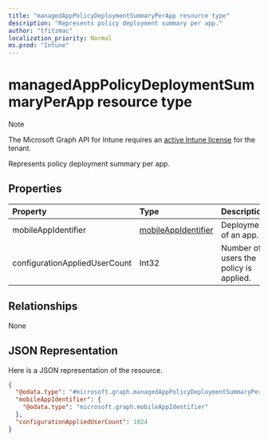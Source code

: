 ```yaml
---
title: "managedAppPolicyDeploymentSummaryPerApp resource type"
description: "Represents policy deployment summary per app."
author: "tfitzmac"
localization_priority: Normal
ms.prod: "Intune"
---
```


# managedAppPolicyDeploymentSummaryPerApp resource type

> [!NOTE]
> The Microsoft Graph API for Intune requires an [active Intune license](https://go.microsoft.com/fwlink/?linkid=839381) for the tenant.

Represents policy deployment summary per app.

## Properties
|Property|Type|Description|
|:---|:---|:---|
|mobileAppIdentifier|[mobileAppIdentifier](../resources/intune-mam-mobileappidentifier.md)|Deployment of an app.|
|configurationAppliedUserCount|Int32|Number of users the policy is applied.|

## Relationships
None

## JSON Representation
Here is a JSON representation of the resource.
<!-- {
  "blockType": "resource",
  "@odata.type": "microsoft.graph.managedAppPolicyDeploymentSummaryPerApp"
}
-->
``` json
{
  "@odata.type": "#microsoft.graph.managedAppPolicyDeploymentSummaryPerApp",
  "mobileAppIdentifier": {
    "@odata.type": "microsoft.graph.mobileAppIdentifier"
  },
  "configurationAppliedUserCount": 1024
}
```



